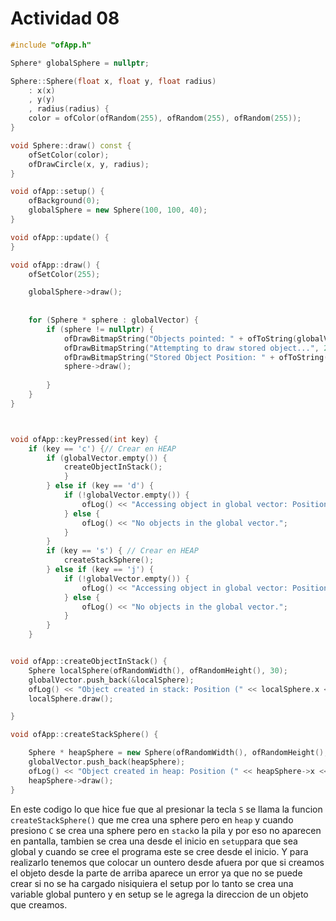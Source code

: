 # Actividad 08

```C++
#include "ofApp.h"

Sphere* globalSphere = nullptr;

Sphere::Sphere(float x, float y, float radius)
	: x(x)
	, y(y)
	, radius(radius) {
	color = ofColor(ofRandom(255), ofRandom(255), ofRandom(255));
}

void Sphere::draw() const {
	ofSetColor(color);
	ofDrawCircle(x, y, radius);
}

void ofApp::setup() {
	ofBackground(0);
	globalSphere = new Sphere(100, 100, 40);
}

void ofApp::update() {
}

void ofApp::draw() {
	ofSetColor(255);

	globalSphere->draw();
	
	
	for (Sphere * sphere : globalVector) {
		if (sphere != nullptr) {
			ofDrawBitmapString("Objects pointed: " + ofToString(globalVector.size()), 20, 20);
			ofDrawBitmapString("Attempting to draw stored object...", 20, 40);
			ofDrawBitmapString("Stored Object Position: " + ofToString(sphere->x) + ", " + ofToString(sphere->y), 20, 60);
			sphere->draw();
			
		}
	}
}



void ofApp::keyPressed(int key) {
    if (key == 'c') {// Crear en HEAP
        if (globalVector.empty()) {
            createObjectInStack();
            }
        } else if (key == 'd') {
            if (!globalVector.empty()) {
                ofLog() << "Accessing object in global vector: Position (" << globalVector[0]->x << ", " << globalVector[0]->y << ")";
            } else {
                ofLog() << "No objects in the global vector.";
            }
        }
        if (key == 's') { // Crear en HEAP
            createStackSphere();
        } else if (key == 'j') {
            if (!globalVector.empty()) {
                ofLog() << "Accessing object in global vector: Position (" << globalVector[1]->x << ", " << globalVector[1]->y << ")";
            } else {
                ofLog() << "No objects in the global vector.";
            }
        }
    } 


void ofApp::createObjectInStack() {
	Sphere localSphere(ofRandomWidth(), ofRandomHeight(), 30);
	globalVector.push_back(&localSphere);
	ofLog() << "Object created in stack: Position (" << localSphere.x << ", " << localSphere.y << ")";
	localSphere.draw();

}

void ofApp::createStackSphere() {

	Sphere * heapSphere = new Sphere(ofRandomWidth(), ofRandomHeight(), 30);
	globalVector.push_back(heapSphere);
	ofLog() << "Object created in heap: Position (" << heapSphere->x << ", " << heapSphere->y << ")";
	heapSphere->draw();
}
```
En este codigo lo que hice fue que al presionar la tecla `S` se llama la funcion `createStackSphere()` que me crea una sphere pero en `heap` y cuando presiono `C` se crea una sphere pero en `stack`o la pila y por eso no aparecen en pantalla, tambien se crea una desde el inicio en `setup`para que sea global y cuando se cree el programa este se cree desde el inicio. Y para realizarlo tenemos que colocar un ountero desde afuera por que si creamos el objeto desde la parte de arriba aparece un error ya que no se puede crear si no se ha cargado nisiquiera el setup por lo tanto se crea una variable global puntero y en setup se le agrega la direccion de un objeto que creamos.
